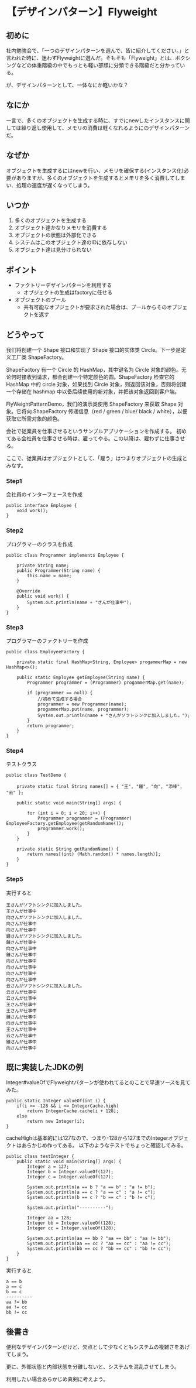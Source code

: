 # 【デザインパターン】Flyweight

## 初めに　
社内勉強会で、「一つのデザインパターンを選んで、皆に紹介してください。」と言われた時に、迷わずFlyweightに選んだ。そもそも「Flyweight」とは、ボクシングなどの体重階級の中でもっとも軽い部類に分類できる階級だと分かっている。  

が、デザインパターンとして、一体なにか軽いかな？

## なにか
一言で、多くのオブジェクトを生成する時に、すでにnewしたインスタンスに関しては繰り返し使用して、メモリの消費は軽くなれるようにのデザインパターンだ。

## なぜか
オブジェクトを生成するにはnewを行い、メモリを確保する(インスタンス化)必要がありますが、多くのオブジェクトを生成するとメモリを多く消費してしまい、処理の速度が遅くなってしまう。

## いつか
1. 多くのオブジェクトを生成する
1. オブジェクト達かなりメモリを消費する
1. オブジェクトの状態は外部化できる
1. システムはこのオブジェクト達のIDに依存しない
1. オブジェクト達は見分けられない

## ポイント
- ファクトリーデザインパターンを利用する
    - オブジェクトの生成はfactoryに任せる
- オブジェクトのプール
    - 共有可能なオブジェクトが要求された場合は、プールからそのオブジェクトを返す

## どうやって

我们将创建一个 Shape 接口和实现了 Shape 接口的实体类 Circle。下一步是定义工厂类 ShapeFactory。

ShapeFactory 有一个 Circle 的 HashMap，其中键名为 Circle 对象的颜色。无论何时接收到请求，都会创建一个特定颜色的圆。ShapeFactory 检查它的 HashMap 中的 circle 对象，如果找到 Circle 对象，则返回该对象，否则将创建一个存储在 hashmap 中以备后续使用的新对象，并把该对象返回到客户端。

FlyWeightPatternDemo，我们的演示类使用 ShapeFactory 来获取 Shape 对象。它将向 ShapeFactory 传递信息（red / green / blue/ black / white），以便获取它所需对象的颜色。

会社で従業員を仕事させるというサンプルアプリケーションを作成する。
初めてある会社員を仕事させる時は、雇ってやる。この以降は、雇わずに仕事させる。

ここで、従業員はオブジェクトとして、「雇う」はつまりオブジェクトの生成とみなす。

### Step1

会社員のインターフェースを作成

~~~
public interface Employee {
	void work();
}
~~~

### Step2

プログラマーのクラスを作成

~~~
public class Programmer implements Employee {
	
    private String name;
	public Programmer(String name) {
		this.name = name;
	}

	@Override
	public void work() {
		System.out.println(name + "さんが仕事中");
	}
}
~~~
### Step3

プログラマーのファクトリーを作成

~~~
public class EmployeeFactory {

	private static final HashMap<String, Employee> progammerMap = new HashMap<>();

	public static Employee getEmployee(String name) {
		Programmer programmer = (Programmer) progammerMap.get(name);

		if (programmer == null) {
            //初めて生成する場合
			programmer = new Programmer(name);
			progammerMap.put(name, programmer);
			System.out.println(name + "さんがソフトシンクに加入しました。");
		}
		return programmer;
	}
}
~~~
### Step4

テストクラス

~~~
public class TestDemo {

	private static final String names[] = { "王", "鍾", "向", "添峰", "云" };

	public static void main(String[] args) {

		for (int i = 0; i < 20; i++) {
			Programmer programmer = (Programmer) EmployeeFactory.getEmployee(getRandomName());
			programmer.work();
		}
	}

	private static String getRandomName() {
		return names[(int) (Math.random() * names.length)];
	}
}
~~~

### Step5

実行すると

~~~
王さんがソフトシンクに加入しました。
王さんが仕事中
向さんがソフトシンクに加入しました。
向さんが仕事中
向さんが仕事中
鍾さんがソフトシンクに加入しました。
鍾さんが仕事中
向さんが仕事中
鍾さんが仕事中
向さんが仕事中
向さんが仕事中
向さんが仕事中
向さんが仕事中
云さんがソフトシンクに加入しました。
云さんが仕事中
云さんが仕事中
王さんが仕事中
王さんが仕事中
鍾さんが仕事中
向さんが仕事中
王さんが仕事中
云さんが仕事中
鍾さんが仕事中
向さんが仕事中
~~~
## 既に実装したJDKの例

Integer#valueOfでFlyweightパターンが使われてるとのことで早速ソースを見てみた。
~~~
public static Integer valueOf(int i) {
    if(i >= -128 && i <= IntegerCache.high)
        return IntegerCache.cache[i + 128];
    else
        return new Integer(i);
}
~~~

cacheHighは基本的には127なので、つまり-128から127までのIntegerオブジェクトはあらかじめ作ってある。
以下のようなテストでちょっと確認してみる。
~~~
public class testInteger {
	public static void main(String[] args) {
		Integer a = 127;
		Integer b = Integer.valueOf(127);
		Integer c = Integer.valueOf(127);

		System.out.println(a == b ? "a == b" : "a != b");
		System.out.println(a == c ? "a == c" : "a != c");
		System.out.println(b == c ? "b == c" : "b != c");

		System.out.println("----------");

		Integer aa = 128;
		Integer bb = Integer.valueOf(128);
		Integer cc = Integer.valueOf(128);

		System.out.println(aa == bb ? "aa == bb" : "aa != bb");
		System.out.println(aa == cc ? "aa == cc" : "aa != cc");
		System.out.println(bb == cc ? "bb == cc" : "bb != cc");
	}
}
~~~

実行すると
~~~
a == b
a == c
b == c
----------
aa != bb
aa != cc
bb != cc
~~~

## 後書き
便利なデザインパターンだけど、欠点として少なくともシステムの複雑さをあげてしまう。

更に、外部状態と内部状態を分離しないと、システムを混乱させてしまう。


利用したい場合あらかじめ真剣に考えよう。
